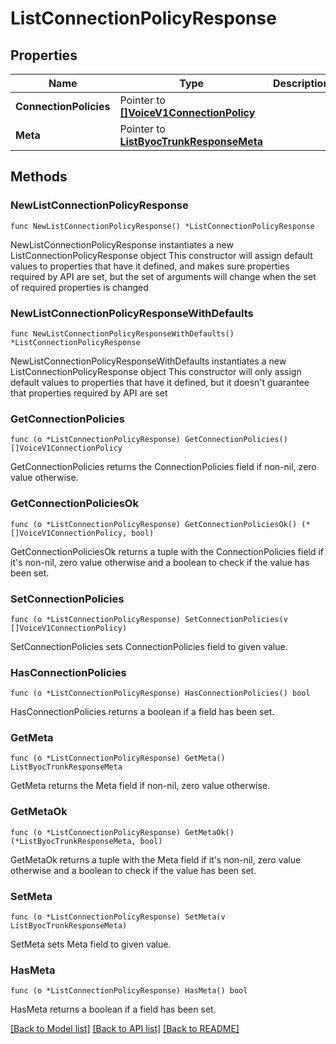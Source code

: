 # ListConnectionPolicyResponse

## Properties

Name | Type | Description | Notes
------------ | ------------- | ------------- | -------------
**ConnectionPolicies** | Pointer to [**[]VoiceV1ConnectionPolicy**](VoiceV1ConnectionPolicy.md) |  | [optional] 
**Meta** | Pointer to [**ListByocTrunkResponseMeta**](ListByocTrunkResponse_meta.md) |  | [optional] 

## Methods

### NewListConnectionPolicyResponse

`func NewListConnectionPolicyResponse() *ListConnectionPolicyResponse`

NewListConnectionPolicyResponse instantiates a new ListConnectionPolicyResponse object
This constructor will assign default values to properties that have it defined,
and makes sure properties required by API are set, but the set of arguments
will change when the set of required properties is changed

### NewListConnectionPolicyResponseWithDefaults

`func NewListConnectionPolicyResponseWithDefaults() *ListConnectionPolicyResponse`

NewListConnectionPolicyResponseWithDefaults instantiates a new ListConnectionPolicyResponse object
This constructor will only assign default values to properties that have it defined,
but it doesn't guarantee that properties required by API are set

### GetConnectionPolicies

`func (o *ListConnectionPolicyResponse) GetConnectionPolicies() []VoiceV1ConnectionPolicy`

GetConnectionPolicies returns the ConnectionPolicies field if non-nil, zero value otherwise.

### GetConnectionPoliciesOk

`func (o *ListConnectionPolicyResponse) GetConnectionPoliciesOk() (*[]VoiceV1ConnectionPolicy, bool)`

GetConnectionPoliciesOk returns a tuple with the ConnectionPolicies field if it's non-nil, zero value otherwise
and a boolean to check if the value has been set.

### SetConnectionPolicies

`func (o *ListConnectionPolicyResponse) SetConnectionPolicies(v []VoiceV1ConnectionPolicy)`

SetConnectionPolicies sets ConnectionPolicies field to given value.

### HasConnectionPolicies

`func (o *ListConnectionPolicyResponse) HasConnectionPolicies() bool`

HasConnectionPolicies returns a boolean if a field has been set.

### GetMeta

`func (o *ListConnectionPolicyResponse) GetMeta() ListByocTrunkResponseMeta`

GetMeta returns the Meta field if non-nil, zero value otherwise.

### GetMetaOk

`func (o *ListConnectionPolicyResponse) GetMetaOk() (*ListByocTrunkResponseMeta, bool)`

GetMetaOk returns a tuple with the Meta field if it's non-nil, zero value otherwise
and a boolean to check if the value has been set.

### SetMeta

`func (o *ListConnectionPolicyResponse) SetMeta(v ListByocTrunkResponseMeta)`

SetMeta sets Meta field to given value.

### HasMeta

`func (o *ListConnectionPolicyResponse) HasMeta() bool`

HasMeta returns a boolean if a field has been set.


[[Back to Model list]](../README.md#documentation-for-models) [[Back to API list]](../README.md#documentation-for-api-endpoints) [[Back to README]](../README.md)


